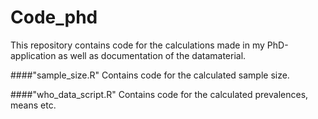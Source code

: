 # Code_phd
This repository contains code for the calculations made in my PhD-application as well as documentation of the datamaterial.

####"sample_size.R" 
Contains code for the calculated sample size. 

####"who_data_script.R" 
Contains code for the calculated prevalences, means etc.
